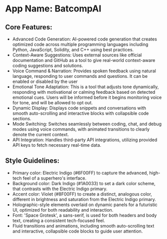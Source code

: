 # **App Name**: BatcompAI

## Core Features:

- Advanced Code Generation: AI-powered code generation that creates optimized code across multiple programming languages including Python, JavaScript, Solidity, and C++ using best practices.
- Context-Aware Suggestions: Uses external sources like official documentation and GitHub as a tool to give real-world context-aware coding suggestions and solutions.
- Voice Command & Narration: Provides spoken feedback using natural language, responding to user commands and questions. It can be enabled or disabled by the user
- Emotional Tone Adaptation: This is a tool that adjusts tone dynamically, responding with motivational or calming feedback based on detected emotional cues. Users will be informed before it begins monitoring voice for tone, and will be allowed to opt out.
- Dynamic Display: Displays code snippets and conversations with smooth auto-scrolling and interactive blocks with collapsible code sections.
- Mode Switching: Switches seamlessly between coding, chat, and debug modes using voice commands, with animated transitions to clearly denote the current context.
- API Integration: Handles third-party API integrations, utilizing provided API keys to fetch necessary real-time data.

## Style Guidelines:

- Primary color: Electric Indigo (#6F00FF) to capture the advanced, high-tech feel of a superhero's interface.
- Background color: Dark Indigo (#1A0033) to set a dark color scheme, that contrasts with the Electric Indigo primary.
- Accent color: Violet (#8F00FF) to create a distinct, analogous color, different in brightness and saturation from the Electric Indigo primary.
- Holographic-style elements overlaid on dynamic panels for a futuristic UI, optimized for both readability and interaction.
- Font: 'Space Grotesk', a sans-serif, is used for both headers and body text, creating a consistent tech-focused feel.
- Fluid transitions and animations, including smooth auto-scrolling text and interactive, collapsible code blocks to guide user attention.